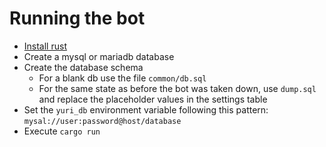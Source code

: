 # Running the bot
- [Install rust](https://www.rust-lang.org/tools/install)
- Create a mysql or mariadb database
- Create the database schema
  - For a blank db use the file `common/db.sql`
  - For the same state as before the bot was taken down, use `dump.sql` and replace the placeholder values in the settings table
- Set the `yuri_db` environment variable following this pattern: `mysal://user:password@host/database`
- Execute `cargo run`